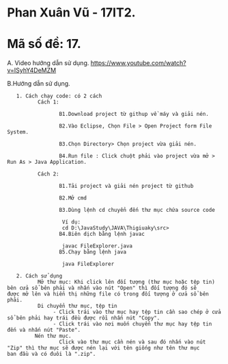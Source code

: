 # Phan Xuân Vũ - 17IT2.
# Mã số đề: 17.
A. Video hướng dẫn sử dụng.
       https://www.youtube.com/watch?v=ISyhY4DeMZM

B.Hướng dẫn sử dụng.

       1. Cách chạy code: có 2 cách
              Cách 1:
              
                     B1.Download project từ githup về máy và giải nén.

                     B2.Vào Eclipse, Chọn File > Open Project form File System.

                     B3.Chọn Directory> Chọn project vừa giải nén.

                     B4.Run file : Click chuột phải vào project vừa mở > Run As > Java Application.

              Cách 2: 
              
                     B1.Tải project và giải nén project từ github

                     B2.Mở cmd

                     B3.Dùng lệnh cd chuyển đến thư mục chứa source code

                      Ví dụ:
                      cd D:\JavaStudy\JAVA\Thigiuaky\src>
                     B4.Biên dịch bằng lệnh javac

                      javac FileExplorer.java
                     B5.Chạy bằng lệnh java

                      java FileExplorer
       
       2. Cách sử dụng
              Mở thư mục: Khi click lên đối tượng (thư mục hoặc tệp tin) bên cửa sổ bên phải và nhấn vào nút "Open" thì đối tượng đó sẽ            được mở lên và hiển thị những file có trong đối tượng ở cửa sổ bên phải.
              Di chuyển thư mục, tệp tin
                   - Click trái vào thư mục hay tệp tin cần sao chép ở cửa sổ bên phải hay trái đều được rồi nhấn nút "Copy".
                   - Click trái vào nơi muốn chuyển thư mục hay tệp tin đến và nhấn nút "Paste".
             Nén thư mục.
                     Click vào thư mục cần nén và sau đó nhấn vào nút "Zip" thì thư mục sẽ được nén lại với tên giống như tên thư mục              ban đầu và có đuôi là ".zip".
    
